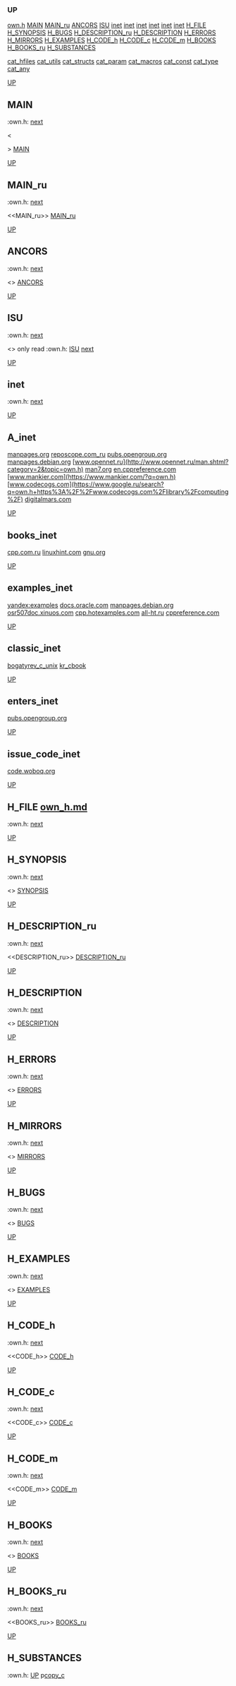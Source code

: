### UP
[own.h](##own.h)
[MAIN](##MAIN)
[MAIN_ru](##MAIN_ru)
[ANCORS](##ANCORS)
[ISU](##ISU)
[inet](##A_inet)
[inet](##books_inet)
[inet](##examples_inet)
[inet](##classic_inet)
[inet](##enters_inet)
[inet](##issue_code_inet)
[H_FILE](##H_FILE)
[H_SYNOPSIS](##H_SYNOPSIS)
[H_BUGS](##H_BUGS)
[H_DESCRIPTION_ru](##H_DESCRIPTION_ru)
[H_DESCRIPTION](##H_DESCRIPTION)
[H_ERRORS](##H_ERRORS)
[H_MIRRORS](##H_MIRRORS)
[H_EXAMPLES](##H_EXAMPLES)
[H_CODE_h](##H_CODE_h)
[H_CODE_c](##H_CODE_c)
[H_CODE_m](##H_CODE_m)
[H_BOOKS](##H_BOOKS)
[H_BOOKS_ru](##H_BOOKS_ru)
[H_SUBSTANCES](##H_SUBSTANCES)

[cat_hfiles](../cat_hfiles.md)
[cat_utils](../cat_utils.md)
[cat_structs](../cat_structs.md)
[cat_param](../cat_params.md)
[cat_macros](../cat_macross.md)
[cat_const](../cat_consts.md)
[cat_type](../cat_types.md)
[cat_any](../cat_anys.md)

[UP](###UP)
## MAIN
:own.h:
[next](##MAIN_ru)

<<MAIN>>
[MAIN](../fills/own_h/MAIN)


[UP](###UP)
## MAIN_ru
:own.h:
[next](##ANCORS)

<<MAIN_ru>>
[MAIN_ru](../fills/own_h/MAIN_ru)


[UP](###UP)
## ANCORS
:own.h:
[next](##ISU)

<<ANCORS>>
[ANCORS](../fills/own_h/ANCORS)


[UP](###UP)
## ISU
:own.h:
[next](##H_FILE)

<<ISU>>
only read
:own.h:
[ISU](../contents)
[next](##inet)


[UP](###UP)
## inet
:own.h:
[next](##H_FILE)

[UP](###UP)
## A_inet
[manpages.org](https://www.google.ru/search?q=own.h+site%3Ahttps%3A%2F%2Fmanpages.org)
[reposcope.com_ru](https://www.google.ru/search?q=own.h+site%3Ahttps%3A%2F%2Freposcope.com%2Fmanpages%2Fru)
[pubs.opengroup.org](https://www.google.com/search?q=own.h+https%3A%2F%2Fpubs.opengroup.org)
[manpages.debian.org](https://yandex.ru/search/?text=own.h+site%3Ahttps%3A%2F%2Fmanpages.debian.org%2F)
[www.opennet.ru](http://www.opennet.ru/man.shtml?category=2&topic=own.h)
[man7.org](https://www.google.ru/search?q=own.h+site%3Ahttps%3A%2F%2Fman7.org%2Flinux%2Fman-pages)
[en.cppreference.com](https://www.google.com/search?q=own.h+en.cppreference.com)
[www.mankier.com](https://www.mankier.com/?q=own.h)
[www.codecogs.com](https://www.google.ru/search?q=own.h+https%3A%2F%2Fwww.codecogs.com%2Flibrary%2Fcomputing%2F)
[digitalmars.com](https://www.google.ru/search?q=own.h+https%3A%2F%2Fdigitalmars.com%2Frtl%2F)


[UP](###UP)
## books_inet
[cpp.com.ru](https://yandex.ru/search/?text=own.h+site%3Ahttps%3A%2F%2Fcpp.com.ru)
[linuxhint.com](https://www.google.ru/search?q=own.h+site%3Ahttps%3A%2F%2Flinuxhint.com)
[gnu.org](https://www.google.ru/search?q=own.h+site%3Ahttps%3A%2F%2Fwww.gnu.org%2Fsoftware%2Flibc%2Fmanual)

[UP](###UP)
## examples_inet
[yandex:examples](https://yandex.ru/search/?text=own.h+example+in+c)
[docs.oracle.com](https://www.google.com/search?q=own.h+https%3A%2F%2Fdocs.oracle.com)
[manpages.debian.org](https://yandex.ru/search/?text=own.h+site%3Ahttps%3A%2F%2Fmanpages.debian.org%2F)
[osr507doc.xinuos.com](https://www.google.com/search?q=own.h+http%3A%2F%2Fosr507doc.xinuos.com%2Fen%2Fman)
[cpp.hotexamples.com](https://cpp.hotexamples.com/examples/-/-/own.h/cpp-own.h-function-examples.html)
[all-ht.ru](https://yandex.ru/search/?text=own.h+site%3Ahttp%3A%2F%2Fall-ht.ru%2Finf%2Fprog%2Fc%2F)
[cppreference.com](https://yandex.ru/search/?text=own.h+site%3Ahttps%3A%2F%2Fen.cppreference.com%2Fw%2Fc%2F)

[UP](###UP)
## classic_inet
[bogatyrev_c_unix](https://www.google.com/search?q=own.h+site%3Ahttps%3A%2F%2Fcpp.com.ru%2Fbogatyrev_c_unix)
[kr_cbook](https://www.google.com/search?q=own.h+site%3Ahttps%3A%2F%2Fcpp.com.ru%2Fkr_cbook)

[UP](###UP)
## enters_inet
[pubs.opengroup.org](https://pubs.opengroup.org/onlinepubs/9699919799/idx/head.html)

[UP](###UP)
## issue_code_inet
[code.woboq.org](https://www.google.com/search?h=&sitesearch=https%3A%2F%2Fcode.woboq.org%2Fuserspace%2Fglibc%2F&q=own.h)


[UP](###UP)
## H_FILE [own_h.md](own_h.md)
:own.h:
[next](##H_SYNOPSIS)

[UP](###UP)
## H_SYNOPSIS
:own.h:
[next](##H_DESCRIPTION_ru)

<<SYNOPSIS>>
[SYNOPSIS](../fills/own_h/SYNOPSIS)


[UP](###UP)
## H_DESCRIPTION_ru
:own.h:
[next](##H_DESCRIPTION)

<<DESCRIPTION_ru>>
[DESCRIPTION_ru](../fills/own_h/DESCRIPTION_ru)


[UP](###UP)
## H_DESCRIPTION
:own.h:
[next](##H_ERRORS)

<<DESCRIPTION>>
[DESCRIPTION](../fills/own_h/DESCRIPTION)


[UP](###UP)
## H_ERRORS
:own.h:
[next](##H_MIRRORS)

<<ERRORS>>
[ERRORS](../fills/own_h/ERRORS)


[UP](###UP)
## H_MIRRORS
:own.h:
[next](##H_BUGS)

<<MIRRORS>>
[MIRRORS](../fills/own_h/MIRRORS)


[UP](###UP)
## H_BUGS
:own.h:
[next](##H_EXAMPLES)

<<BUGS>>
[BUGS](../fills/own_h/BUGS)


[UP](###UP)
## H_EXAMPLES
:own.h:
[next](##H_CODE)

<<EXAMPLES>>
[EXAMPLES](../fills/own_h/EXAMPLES)


[UP](###UP)
## H_CODE_h
:own.h:
[next](##H_CODE_c)

<<CODE_h>>
[CODE_h](../fills/own_h/CODE_h)


[UP](###UP)
## H_CODE_c
:own.h:
[next](##H_CODE_m)

<<CODE_c>>
[CODE_c](../fills/own_h/CODE_c)


[UP](###UP)
## H_CODE_m
:own.h:
[next](##H_BOOKS)

<<CODE_m>>
[CODE_m](../fills/own_h/CODE_m)


[UP](###UP)
## H_BOOKS
:own.h:
[next](##H_BOOKS_ru)

<<BOOKS>>
[BOOKS](../fills/own_h/BOOKS)


[UP](###UP)
## H_BOOKS_ru
:own.h:
[next](##H_SUBSTANCES)

<<BOOKS_ru>>
[BOOKS_ru](../fills/own_h/BOOKS_ru)


[UP](###UP)
## H_SUBSTANCES
:own.h:
[UP](###UP)
p[copy_c](../utils/copy_c/copy_c.man)
